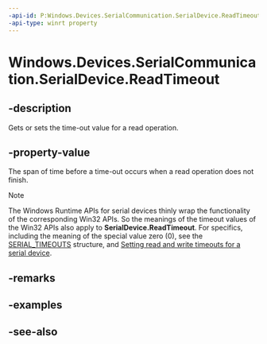 ```yaml
---
-api-id: P:Windows.Devices.SerialCommunication.SerialDevice.ReadTimeout
-api-type: winrt property
---
```


<!-- Property syntax
public Windows.Foundation.TimeSpan ReadTimeout { get;  set; }
-->

# Windows.Devices.SerialCommunication.SerialDevice.ReadTimeout

## -description
Gets or sets the time-out value for a read operation.

## -property-value

The span of time before a time-out occurs when a read operation does not finish.

> [!NOTE]
> The Windows Runtime APIs for serial devices thinly wrap the functionality of the corresponding Win32 APIs. So the meanings of the timeout values of the Win32 APIs also apply to **SerialDevice.ReadTimeout**. For specifics, including the meaning of the special value zero (0), see the [SERIAL_TIMEOUTS](/windows-hardware/drivers/ddi/ntddser/ns-ntddser-_serial_timeouts) structure, and [Setting read and write timeouts for a serial device](/previous-versions/ff547486(v=vs.85)).

## -remarks

## -examples

## -see-also
